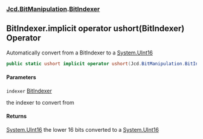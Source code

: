 ### [Jcd.BitManipulation](Jcd.BitManipulation.md 'Jcd.BitManipulation').[BitIndexer](Jcd.BitManipulation.BitIndexer.md 'Jcd.BitManipulation.BitIndexer')

## BitIndexer.implicit operator ushort(BitIndexer) Operator

Automatically convert from a BitIndexer to
a [System.UInt16](https://docs.microsoft.com/en-us/dotnet/api/System.UInt16 'System.UInt16')

```csharp
public static ushort implicit operator ushort(Jcd.BitManipulation.BitIndexer indexer);
```

#### Parameters

<a name='Jcd.BitManipulation.BitIndexer.op_Implicitushort(Jcd.BitManipulation.BitIndexer).indexer'></a>

`indexer` [BitIndexer](Jcd.BitManipulation.BitIndexer.md 'Jcd.BitManipulation.BitIndexer')

the indexer to convert from

#### Returns

[System.UInt16](https://docs.microsoft.com/en-us/dotnet/api/System.UInt16 'System.UInt16')
the lower 16 bits converted to
a [System.UInt16](https://docs.microsoft.com/en-us/dotnet/api/System.UInt16 'System.UInt16')